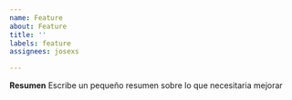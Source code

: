 ```yaml
---
name: Feature
about: Feature
title: ''
labels: feature
assignees: josexs

---
```


**Resumen**
Escribe un pequeño resumen sobre lo que necesitaria mejorar
